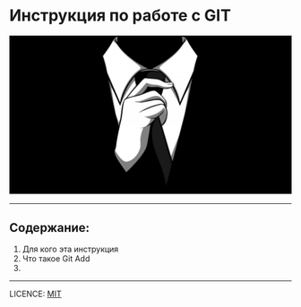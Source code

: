 # Инструкция по работе с GIT

![](./assets/anonymous-suit-15048.jpg)

---

## Содержание:

1. Для кого эта инструкция
2. Что такое Git Add
3. 



---
LICENCE: [MIT](./license.md)

